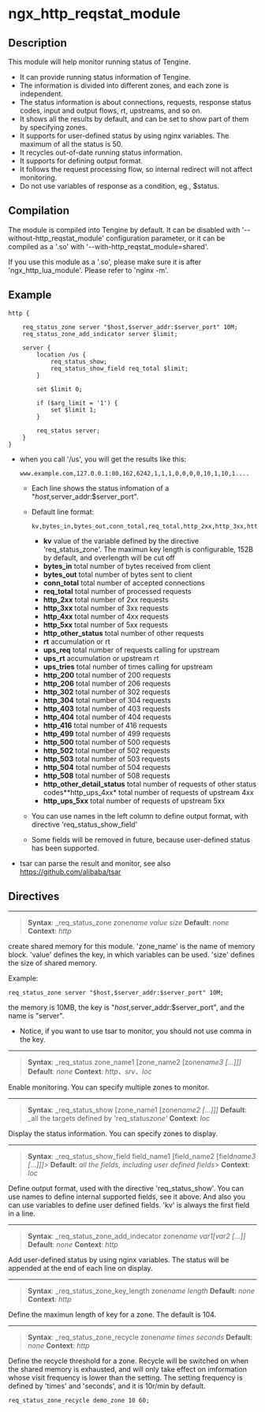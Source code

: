 # ngx_http_reqstat_module

## Description

This module will help monitor running status of Tengine.

- It can provide running status information of Tengine.
- The information is divided into different zones, and each zone is independent.
- The status information is about connections, requests, response status codes, input and output flows,
  rt, upstreams, and so on.
- It shows all the results by default, and can be set to show part of them by specifying zones.
- It supports for user-defined status by using nginx variables. The maximum of all the status is 50.
- It recycles out-of-date running status information.
- It supports for defining output format.
- It follows the request processing flow, so internal redirect will not affect monitoring.
- Do not use variables of response as a condition, eg., $status.

## Compilation

The module is compiled into Tengine by default. It can be disabled with '--without-http_reqstat_module'
configuration parameter, or it can be compiled as a '.so' with '--with-http_reqstat_module=shared'.

If you use this module as a '.so', please make sure it is after 'ngx_http_lua_module'. Please refer to
'nginx -m'.

## Example

```
http {

    req_status_zone server "$host,$server_addr:$server_port" 10M;
    req_status_zone_add_indicator server $limit;

    server {
        location /us {
            req_status_show;
            req_status_show_field req_total $limit;
        }

        set $limit 0;

        if ($arg_limit = '1') {
            set $limit 1;
        }

        req_status server;
    }
}
```

- when you call '/us', you will get the results like this:

  ```
  www.example.com,127.0.0.1:80,162,6242,1,1,1,0,0,0,0,10,1,10,1....
  ```

  - Each line shows the status infomation of a "$host,$server_addr:$server_port".

  - Default line format:

    ```
    kv,bytes_in,bytes_out,conn_total,req_total,http_2xx,http_3xx,http_4xx,http_5xx,http_other_status,rt,ups_req,ups_rt,ups_tries,http_200,http_206,http_302,http_304,http_403,http_404,http_416,http_499,http_500,http_502,http_503,http_504,http_508,http_other_detail_status,http_ups_4xx,http_ups_5xx
    ```

    - **kv** value of the variable defined by the directive 'req_status_zone'. The maximun key length is configurable, 152B by default, and overlength will be cut off
    - **bytes_in** total number of bytes received from client
    - **bytes_out** total number of bytes sent to client
    - **conn_total** total number of accepted connections
    - **req_total** total number of processed requests
    - **http_2xx** total number of 2xx requests
    - **http_3xx** total number of 3xx requests
    - **http_4xx** total number of 4xx requests
    - **http_5xx** total number of 5xx requests
    - **http_other_status** total number of other requests
    - **rt** accumulation or rt
    - **ups_req** total number of requests calling for upstream
    - **ups_rt** accumulation or upstream rt
    - **ups_tries** total number of times calling for upstream
    - **http_200** total number of 200 requests
    - **http_206** total number of 206 requests
    - **http_302** total number of 302 requests
    - **http_304** total number of 304 requests
    - **http_403** total number of 403 requests
    - **http_404** total number of 404 requests
    - **http_416** total number of 416 requests
    - **http_499** total number of 499 requests
    - **http_500** total number of 500 requests
    - **http_502** total number of 502 requests
    - **http_503** total number of 503 requests
    - **http_504** total number of 504 requests
    - **http_508** total number of 508 requests
    - **http_other_detail_status** total number of requests of other status codes**http_ups_4xx* total number of requests of upstream 4xx
    - **http_ups_5xx** total number of requests of upstream 5xx

  - You can use names in the left column to define output format, with directive 'req_status_show_field'

  - Some fields will be removed in future, because user-defined status has been supported.

- tsar can parse the result and monitor, see also <https://github.com/alibaba/tsar>

## Directives

------

> **Syntax**: _req_status_zone zone*name value size*
> **Default**: *none*
> **Context**: *http*

create shared memory for this module. 'zone_name' is the name of memory block.
'value' defines the key, in which variables can be used.
'size' defines the size of shared memory.

Example:

```
req_status_zone server "$host,$server_addr:$server_port" 10M;
```

the memory is 10MB, the key is "$host,$server_addr:$server_port", and the name is "server".

- Notice, if you want to use tsar to monitor, you should not use comma in the key.

------

> **Syntax**: _req_status zone_name1 [zone_name2 [zone*name3 [...]]]*
> **Default**: *none*
> **Context**: *http、srv、loc*

Enable monitoring. You can specify multiple zones to monitor.

------

> **Syntax**: _req_status_show [zone_name1 [zone*name2 [...]]]*
> **Default**: _all the targets defined by 'req_status*zone'*
> **Context**: *loc*

Display the status information. You can specify zones to display.

------

> **Syntax**: _req_status_show_field field_name1 [field_name2 [field*name3 [...]]]*>
> **Default**: *all the fields, including user defined fields*>
> **Context**: *loc*

Define output format, used with the directive 'req_status_show'. You can use names
to define internal supported fields, see it above. And also you can use variables
to define user defined fields. 'kv' is always the first field in a line.

------

> **Syntax**: _req_status_zone_add_indecator zone*name $var1 [$var2 [...]]*
> **Default**: *none*
> **Context**: *http*

Add user-defined status by using nginx variables. The status will be appended at the end of each line on display.

------

> **Syntax**: _req_status_zone_key_length zone*name length*
> **Default**: *none*
> **Context**: *http*

Define the maximun length of key for a zone. The default is 104.

------

> **Syntax**: _req_status_zone_recycle zone*name times seconds*
> **Default**: *none*
> **Context**: *http*

Define the recycle threshold for a zone. Recycle will be switched on when the shared memory is exhausted,
and will only take effect on imformation whose visit frequency is lower than the setting.
The setting frequency is defined by 'times' and 'seconds', and it is 10r/min by default.

```
req_status_zone_recycle demo_zone 10 60;
```